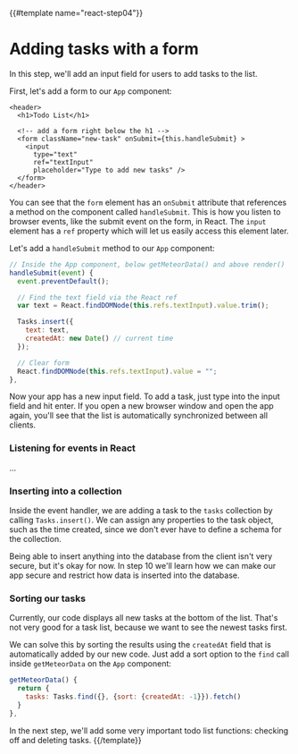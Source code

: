 {{#template name="react-step04"}}

# Adding tasks with a form

In this step, we'll add an input field for users to add tasks to the list.

First, let's add a form to our `App` component:

```
<header>
  <h1>Todo List</h1>

  <!-- add a form right below the h1 -->
  <form className="new-task" onSubmit={this.handleSubmit} >
    <input
      type="text"
      ref="textInput"
      placeholder="Type to add new tasks" />
  </form>
</header>
```

You can see that the `form` element has an `onSubmit` attribute that references a method on the component called `handleSubmit`. This is how you listen to browser events, like the submit event on the form, in React. The `input` element has a `ref` property which will let us easily access this element later.

Let's add a `handleSubmit` method to our `App` component:

```js
// Inside the App component, below getMeteorData() and above render()
handleSubmit(event) {
  event.preventDefault();

  // Find the text field via the React ref
  var text = React.findDOMNode(this.refs.textInput).value.trim();

  Tasks.insert({
    text: text,
    createdAt: new Date() // current time
  });

  // Clear form
  React.findDOMNode(this.refs.textInput).value = "";
},
```

Now your app has a new input field. To add a task, just type into the input field and hit enter. If you open a new browser window and open the app again, you'll see that the list is automatically synchronized between all clients.

### Listening for events in React

...

### Inserting into a collection

Inside the event handler, we are adding a task to the `tasks` collection by calling `Tasks.insert()`. We can assign any properties to the task object, such as the time created, since we don't ever have to define a schema for the collection.

Being able to insert anything into the database from the client isn't very secure, but it's okay for now. In step 10 we'll learn how we can make our app secure and restrict how data is inserted into the database.

### Sorting our tasks

Currently, our code displays all new tasks at the bottom of the list. That's not very good for a task list, because we want to see the newest tasks first.

We can solve this by sorting the results using the `createdAt` field that is automatically added by our new code. Just add a sort option to the `find` call inside `getMeteorData` on the `App` component:

```js
getMeteorData() {
  return {
    tasks: Tasks.find({}, {sort: {createdAt: -1}}).fetch()
  }
},
```

In the next step, we'll add some very important todo list functions: checking off and deleting tasks.
{{/template}}
